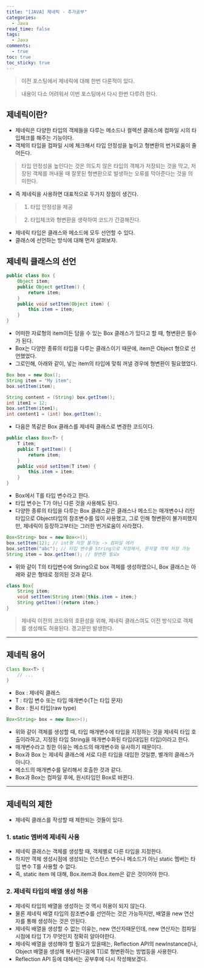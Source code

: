 ```yaml
---
title: "[JAVA] 제네릭 - 추가공부"
categories:
  - Java
read_time: false
tags:
  - Java
comments:
  - true
toc: true
toc_sticky: true
---
```


> 이전 포스팅에서 제네릭에 대해 한번 다룬적이 있다.

> 내용이 다소 어려워서 이번 포스팅에서 다시 한번 다루려 한다.

## 제네릭이란?
* 제네릭은 다양한 타입의 객체들을 다루는 메소드나 컬렉션 클래스에 컴파일 시의 타입체크를 해주는 기능이다.
* 객체의 타입을 컴파일 시에 체크해서 타입 안정성을 높이고 형변환의 번거로움이 줄어든다.

> 타입 안정성을 높인다는 것은 의도치 않은 타입의 객체가 저장되는 것을 막고, 저장된 객체를 꺼내올 때 잘못된 형변환으로 발생하는 오류를 막아준다는 것을 의미한다.

* 즉 제네릭을 사용하면 대표적으로 두가지 장점이 생긴다.

> 1. 타입 안정성을 제공

> 2. 타입체크와 형변환을 생략하여 코드가 간결해진다.

* 제네릭 타입은 클래스와 메소드에 모두 선언할 수 있다.
* 클래스에 선언하는 방식에 대해 먼저 살펴보자.

## 제네릭 클래스의 선언

```java
public class Box {
    Object item;
    public Object getItem() {
        return item;
    }
    public void setItem(Object item) {
        this.item = item;
    }
}
```

* 어떠한 자료형의 item이든 담을 수 있는 Box 클래스가 있다고 할 때, 형변환은 필수가 된다.
* Box는 다양한 종류의 타입을 다루는 클래스이기 때문에, item은 Object 형으로 선언했었다.
* 그로인해, 아래와 같이, 넣는 item의 타입에 맞춰 꺼낼 경우에 형변환이 필요했었다.

```java
Box box = new Box();
String item = "My item";
box.setItem(item);

String content = (String) box.getItem(); 
int item1 = 12;
box.setItem(item1);
int content1 = (int) box.getItem();
```

* 다음은 똑같은 Box 클래스를 제네릭 클래스로 변경한 코드이다.

```java
public class Box<T> {
    T item;
    public T getItem() {
        return item;
    }
    public void setItem(T item) {
        this.item = item;
    }
}
```

* Box<T>에서 T를 타입 변수라고 한다.
* 타입 변수는 T가 아닌 다른 것을 사용해도 된다.
* 다양한 종류의 타입을 다루는 Box 클래스같은 클래스나 메소드는 매개변수나 리턴타입으로 Object타입의 참조변수를 많이 사용했고, 그로 인해 형변환이 불가피했지만, 제네릭이 등장하고부터는 그러한 번거로움이 사라졌다.

```java
Box<String> box = new Box<>();
box.setItem(12); // int형 저장 불가능 -> 컴파일 에러
box.setItem("abc"); // 타입 변수를 String으로 지정해서, 문자열 객체 저장 가능
String item = box.getItem(); // 형변환 필요x
```

* 위와 같이 T의 타입변수에 String으로 box 객체를 생성하였으니, Box 클래스는 아래와 같은 형태로 정의된 것과 같다.

```java
class Box{
    String item;
    void setItem(String item){this.item = item;}
    String getItem(){return item;}
}
```

> 제네릭 이전의 코드와의 호환성을 위해, 제네릭 클래스여도 이전 방식으로 객체를 생성해도 허용된다. 경고문만 발생한다.

---

## 제네릭 용어

```java
Class Box<T> {
    // ...
}
```

* Box<T> : 제네릭 클래스
* T : 타입 변수 또는 타입 매개변수(T는 타입 문자)
* Box : 원시 타입(raw type)

```java
Box<String> box = new Box<>();
```

* 위와 같이 객체를 생성할 때, 타입 매개변수에 타입을 지정하는 것을 제네릭 타입 호출이라하고, 지정된 타입 String을 매개변수화된 타입(대입된 타입)이라고 한다.
* 매개변수라고 칭한 이유는 메소드의 매개변수와 유사하기 때문이다.
* Box<String>과 Box<Integer> 는 제네릭 클래스에 서로 다른 타입을 대입한 것일뿐, 별개의 클래스가 아니다.
* 메소드의 매개변수를 달리해서 호출한 것과 같다.
* Box<String>과 Box<Integer>는 컴파일 후에, 원시타입인 Box로 바뀐다.

---

## 제네릭의 제한
* 제네릭 클래스를 작성할 때 제한되는 것들이 있다.

### 1. static 멤버에 제네릭 사용
* 제네릭 클래스는 객체를 생성할 때, 객체별로 다른 타입을 지정한다.
* 하지만 객체 생성시점에 생성되는 인스턴스 변수나 메소드가 아닌 static 멤버는 타입 변수 T를 사용할 수 없다.
* 즉, static item 에 대해, Box<String>.item과 Box<Integer>.item은 같은 것이어야 한다.

### 2. 제네릭 타입의 배열 생성 허용
* 제네릭 타입의 배열을 생성하는 것 역시 허용이 되지 않는다.
* 물론 제네릭 배열 타입의 참조변수를 선언하는 것은 가능하지만, 배열을 new 연산자를 통해 생성하는 것은 안된다.
* 제네릭 배열을 생성할 수 없는 이유는, new 연산자때문인데, new 연산자는 컴파일 시점에 타입 T가 무엇인지 정확히 알아야한다.
* 제네릭 배열을 생성해야 할 필요가 있을때는, Reflection API의 newInstance()나, Object 배열을 생성해 복사한다음에 T[]로 형변환하는 방법등을 사용한다.
* Reflection API 등에 대해서는 공부후에 다시 작성해보겠다.




